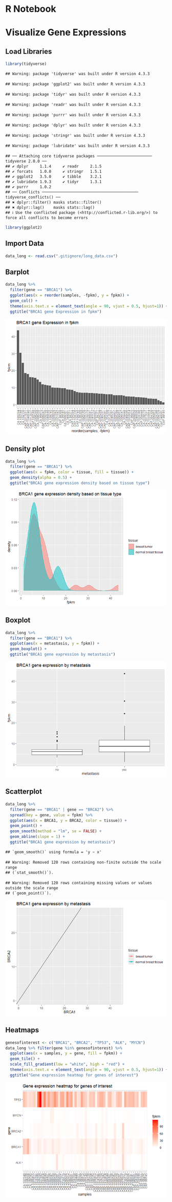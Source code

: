 R Notebook
================

# Visualize Gene Expressions

## Load Libraries

``` r
library(tidyverse)
```

    ## Warning: package 'tidyverse' was built under R version 4.3.3

    ## Warning: package 'ggplot2' was built under R version 4.3.3

    ## Warning: package 'tidyr' was built under R version 4.3.3

    ## Warning: package 'readr' was built under R version 4.3.3

    ## Warning: package 'purrr' was built under R version 4.3.3

    ## Warning: package 'dplyr' was built under R version 4.3.3

    ## Warning: package 'stringr' was built under R version 4.3.3

    ## Warning: package 'lubridate' was built under R version 4.3.3

    ## ── Attaching core tidyverse packages ──────────────────────── tidyverse 2.0.0 ──
    ## ✔ dplyr     1.1.4     ✔ readr     2.1.5
    ## ✔ forcats   1.0.0     ✔ stringr   1.5.1
    ## ✔ ggplot2   3.5.0     ✔ tibble    3.2.1
    ## ✔ lubridate 1.9.3     ✔ tidyr     1.3.1
    ## ✔ purrr     1.0.2     
    ## ── Conflicts ────────────────────────────────────────── tidyverse_conflicts() ──
    ## ✖ dplyr::filter() masks stats::filter()
    ## ✖ dplyr::lag()    masks stats::lag()
    ## ℹ Use the conflicted package (<http://conflicted.r-lib.org/>) to force all conflicts to become errors

``` r
library(ggplot2)
```

## Import Data

``` r
data_long <- read.csv(".gitignore/long_data.csv")
```

## Barplot

``` r
data_long %>%
  filter(gene == "BRCA1") %>%
  ggplot(aes(x = reorder(samples, -fpkm), y = fpkm)) +
  geom_col() +
  theme(axis.text.x = element_text(angle = 90, vjust = 0.5, hjust=1)) +
  ggtitle("BRCA1 gene Expression in fpkm")
```

![](2-VisualizeGeneExpression_files/figure-gfm/unnamed-chunk-3-1.png)<!-- -->

## Density plot

``` r
data_long %>%
  filter(gene == "BRCA1") %>%
  ggplot(aes(x = fpkm, color = tissue, fill = tissue)) +
  geom_density(alpha = 0.5) +
  ggtitle("BRCA1 gene expression density based on tissue type")
```

![](2-VisualizeGeneExpression_files/figure-gfm/unnamed-chunk-4-1.png)<!-- -->

## Boxplot

``` r
data_long %>%
  filter(gene == "BRCA1") %>%
  ggplot(aes(x = metastasis, y = fpkm)) +
  geom_boxplot() + 
  ggtitle("BRCA1 gene expression by metastasis")
```

![](2-VisualizeGeneExpression_files/figure-gfm/unnamed-chunk-5-1.png)<!-- -->

## Scatterplot

``` r
data_long %>%
  filter(gene == "BRCA1" | gene == "BRCA2") %>%
  spread(key = gene, value = fpkm) %>%
  ggplot(aes(x = BRCA1, y = BRCA2, color = tissue)) +
  geom_point() + 
  geom_smooth(method = "lm", se = FALSE) + 
  geom_abline(slope = 1) +
  ggtitle("BRCA1 gene expression by metastasis")
```

    ## `geom_smooth()` using formula = 'y ~ x'

    ## Warning: Removed 120 rows containing non-finite outside the scale range
    ## (`stat_smooth()`).

    ## Warning: Removed 120 rows containing missing values or values outside the scale range
    ## (`geom_point()`).

![](2-VisualizeGeneExpression_files/figure-gfm/unnamed-chunk-6-1.png)<!-- -->

## Heatmaps

``` r
genesofinterest <- c("BRCA1", "BRCA2", "TP53", "ALK", "MYCN")
data_long %>% filter(gene %in% genesofinterest) %>%
  ggplot(aes(x = samples, y = gene, fill = fpkm)) +
  geom_tile() + 
  scale_fill_gradient(low = "white", high = "red") +
  theme(axis.text.x = element_text(angle = 90, vjust = 0.5, hjust=1)) +
  ggtitle("Gene expression heatmap for genes of interest")
```

![](2-VisualizeGeneExpression_files/figure-gfm/unnamed-chunk-7-1.png)<!-- -->
